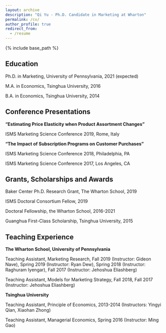 ```yaml
---
layout: archive
description: "Qi Yu - Ph.D. Candidate in Marketing at Wharton"
permalink: /cv/
author_profile: true
redirect_from:
  - /resume
---
```


{% include base_path %}

Education
------
   Ph.D. in Marketing, University of Pennsylvania, 2021 (expected)

   M.A. in Economics, Tsinghua University, 2016

   B.A. in Economics, Tsinghua University, 2014

Conference Presentations
------
**“Estimating Price Elasticity when Product Assortment Changes”**

   ISMS Marketing Science Conference 2019, Rome, Italy

**“The Impact of Subscription Programs on Customer Purchases”**

   ISMS Marketing Science Conference 2018, Philadelphia, PA

   ISMS Marketing Science Conference 2017, Los Angeles, CA

Grants, Scholarships and Awards
------

   Baker Center Ph.D. Research Grant, The Wharton School, 2019

   ISMS Doctoral Consortium Fellow, 2019

   Doctoral Fellowship, the Wharton School, 2016-2021

   Guanghua First-Class Scholarship, Tsinghua University, 2015

Teaching Experience
------

**The Wharton School, University of Pennsylvania**

   Teaching Assistant, Marketing Research, Fall 2019 (Instructor: Gideon Nave), Spring 2019 (Instructor: Ryan Dew), Spring 2018 (Instructor: Raghuram Iyengar), Fall 2017 (Instructor: Jehoshua Eliashberg)

   Teaching Assistant, Models for Marketing Strategy, Fall 2018, Fall 2017 (Instructor: Jehoshua Eliashberg)

**Tsinghua University**

   Teaching Assistant, Principle of Economics, 2013-2014 (Instructors: Yingyi Qian, Xiaohan Zhong)

   Teaching Assistant, Managerial Economics, Spring 2016 (Instructor: Ming Gao)

